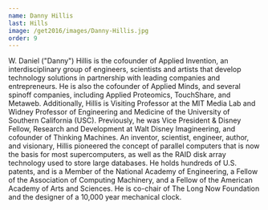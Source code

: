 ```yaml
---
name: Danny Hillis
last: Hills
image: /get2016/images/Danny-Hillis.jpg
order: 9
---
```


W. Daniel ("Danny") Hillis is the cofounder of Applied Invention, an interdisciplinary group of engineers, scientists and artists that develop technology solutions in partnership with leading companies and entrepreneurs. He is also the cofounder of Applied Minds, and several spinoff companies, including Applied Proteomics, TouchShare, and Metaweb. Additionally, Hillis is Visiting Professor at the MIT Media Lab and Widney Professor of Engineering and Medicine of the University of Southern California (USC). Previously, he was Vice President & Disney Fellow, Research and Development at Walt Disney Imagineering, and cofounder of Thinking Machines. An inventor, scientist, engineer, author, and visionary, Hillis pioneered the concept of parallel computers that is now the basis for most supercomputers, as well as the RAID disk array technology used to store large databases. He holds hundreds of U.S. patents, and is a Member of the National Academy of Engineering, a Fellow of the Association of Computing Machinery, and a Fellow of the American Academy of Arts and Sciences. He is co-chair of The Long Now Foundation and the designer of a 10,000 year mechanical clock.
